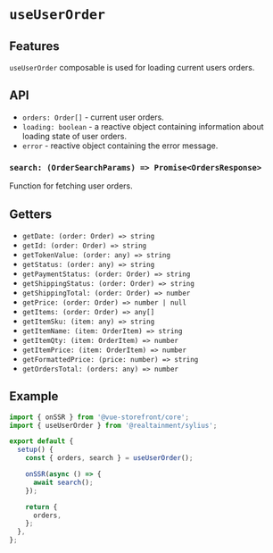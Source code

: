 # `useUserOrder`

## Features

`useUserOrder` composable is used for loading current users orders.

## API

- `orders: Order[]` - current user orders.
- `loading: boolean` - a reactive object containing information about loading state of user orders.
- `error` - reactive object containing the error message.

### `search: (OrderSearchParams) => Promise<OrdersResponse>`

Function for fetching user orders.

## Getters

- `getDate: (order: Order) => string`
- `getId: (order: Order) => string`
- `getTokenValue: (order: any) => string`
- `getStatus: (order: any) => string`
- `getPaymentStatus: (order: Order) => string`
- `getShippingStatus: (order: Order) => string`
- `getShippingTotal: (order: Order) => number`
- `getPrice: (order: Order) => number | null`
- `getItems: (order: Order) => any[]`
- `getItemSku: (item: any) => string`
- `getItemName: (item: OrderItem) => string `
- `getItemQty: (item: OrderItem) => number `
- `getItemPrice: (item: OrderItem) => number`
- `getFormattedPrice: (price: number) => string`
- `getOrdersTotal: (orders: any) => number`

## Example

```js
import { onSSR } from '@vue-storefront/core';
import { useUserOrder } from '@realtainment/sylius';

export default {
  setup() {
    const { orders, search } = useUserOrder();

    onSSR(async () => {
      await search();
    });

    return {
      orders,
    };
  },
};
```
